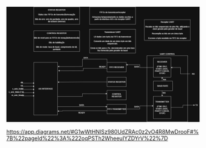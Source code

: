 ![Diagrama](./uart-stream.jpg)


https://app.diagrams.net/#G1wWtHNlSz980UdZRAc0z2vO4R8MwDrooF#%7B%22pageId%22%3A%222oqPSTh2WheeuIYZDYrV%22%7D
